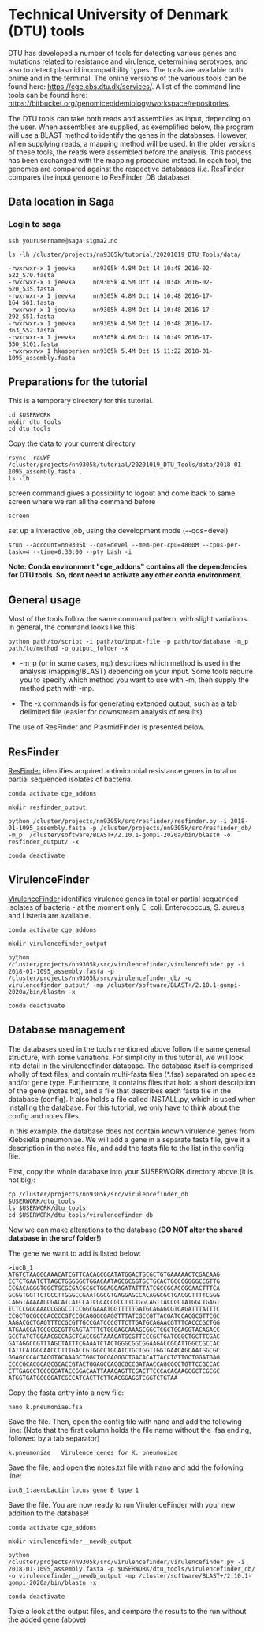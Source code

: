 # Technical University of Denmark (DTU) tools
DTU has developed a number of tools for detecting various genes and mutations related to resistance and virulence, determining serotypes, and also to detect plasmid incompatibility types. The tools are available both online and in the terminal. The online versions of the various tools can be found here: https://cge.cbs.dtu.dk/services/. A list of the command line tools can be found here: 
https://bitbucket.org/genomicepidemiology/workspace/repositories.

The DTU tools can take both reads and assemblies as input, depending on the user. When assemblies are supplied, as exemplified below, the program will use a BLAST method to identify the genes in the databases. However, when supplying reads, a mapping method will be used. In the older versions of these tools, the reads were assembled before the analysis. This process has been exchanged with the mapping procedure instead. In each tool, the genomes are compared against the respective databases (i.e. ResFinder compares the input genome to ResFinder_DB database).

## Data location in Saga
### Login to saga

```
ssh yourusername@saga.sigma2.no
     
ls -lh /cluster/projects/nn9305k/tutorial/20201019_DTU_Tools/data/
     
-rwxrwxr-x 1 jeevka     nn9305k 4.8M Oct 14 10:48 2016-02-522_S70.fasta
-rwxrwxr-x 1 jeevka     nn9305k 4.5M Oct 14 10:48 2016-02-620_S35.fasta
-rwxrwxr-x 1 jeevka     nn9305k 4.8M Oct 14 10:48 2016-17-164_S61.fasta
-rwxrwxr-x 1 jeevka     nn9305k 4.8M Oct 14 10:48 2016-17-292_S51.fasta
-rwxrwxr-x 1 jeevka     nn9305k 4.5M Oct 14 10:48 2016-17-363_S52.fasta
-rwxrwxr-x 1 jeevka     nn9305k 4.6M Oct 14 10:49 2016-17-550_S101.fasta
-rwxrwxrwx 1 hkaspersen nn9305k 5.4M Oct 15 11:22 2018-01-1095_assembly.fasta
```  

## Preparations for the tutorial
This is a temporary directory for this tutorial.

```
cd $USERWORK
mkdir dtu_tools
cd dtu_tools
```

Copy the data to your current directory 

```
rsync -rauWP /cluster/projects/nn9305k/tutorial/20201019_DTU_Tools/data/2018-01-1095_assembly.fasta .
ls -lh
```

screen command gives a possibility to logout and come back to same screen where we ran all the command before
```
screen
```

set up a interactive job, using the development mode (--qos=devel)
```
srun --account=nn9305k --qos=devel --mem-per-cpu=4800M --cpus-per-task=4 --time=0:30:00 --pty bash -i
```

**Note: Conda environment "cge_addons" contains all the dependencies for DTU tools. So, dont need to activate any other conda environment.**

## General usage
Most of the tools follow the same command pattern, with slight variations. In general, the command looks like this:

```
python path/to/script -i path/to/input-file -p path/to/database -m_p path/to/method -o output_folder -x
```
- -m_p (or in some cases, mp) describes which method is used in the analysis (mapping/BLAST) depending on your input. Some tools require you to specify which method you want to use with -m, then supply the method path with -mp.

- The -x commands is for generating extended output, such as a tab delimited file (easier for downstream analysis of results)

The use of ResFinder and PlasmidFinder is presented below.

## ResFinder
[ResFinder](https://bitbucket.org/genomicepidemiology/resfinder/src/master/) identifies acquired antimicrobial resistance genes in total or partial sequenced isolates of bacteria.

```
conda activate cge_addons

mkdir resfinder_output

python /cluster/projects/nn9305k/src/resfinder/resfinder.py -i 2018-01-1095_assembly.fasta -p /cluster/projects/nn9305k/src/resfinder_db/ -m_p  /cluster/software/BLAST+/2.10.1-gompi-2020a/bin/blastn -o resfinder_output/ -x

conda deactivate
```

## VirulenceFinder
[VirulenceFinder](https://bitbucket.org/genomicepidemiology/virulencefinder/src/master/) identifies virulence genes in total or partial sequenced isolates of bacteria - at the moment only E. coli, Enterococcus, S. aureus and Listeria are available.

```
conda activate cge_addons

mkdir virulencefinder_output

python /cluster/projects/nn9305k/src/virulencefinder/virulencefinder.py -i 2018-01-1095_assembly.fasta -p /cluster/projects/nn9305k/src/virulencefinder_db/ -o virulencefinder_output/ -mp /cluster/software/BLAST+/2.10.1-gompi-2020a/bin/blastn -x

conda deactivate
```



## Database management

The databases used in the tools mentioned above follow the same general structure, with some variations. For simplicity in this tutorial, we will look into detail in the virulencefinder database. 
The database itself is comprised wholly of text files, and contain multi-fasta files (\*.fsa) separated on species and/or gene type. Furthermore, it contains files that hold a short description of the gene (notes.txt), and a file that describes each fasta file in the database (config). It also holds a file called INSTALL.py, which is used when installing the database.
For this tutorial, we only have to think about the config and notes files. 

In this example, the database does not contain known virulence genes from Klebsiella pneumoniae. We will add a gene in a separate fasta file, give it a description in the notes file, and add the fasta file to the list in the config file.

First, copy the whole database into your $USERWORK directory above (it is not big):

```
cp /cluster/projects/nn9305k/src/virulencefinder_db $USERWORK/dtu_tools
ls $USERWORK/dtu_tools
cd $USERWORK/dtu_tools/virulencefinder_db
```

Now we can make alterations to the database (**DO NOT alter the shared database in the src/ folder!**)

The gene we want to add is listed below:
```
>iucB_1
ATGTCTAAGGCAAACATCGTTCACAGCGGATATGGACTGCGCTGTGAAAAACTCGACAAG
CCTCTGAATCTTAGCTGGGGGCTGGACAATAGCGCGGTGCTGCACTGGCCGGGGCCGTTG
CCGACAGGGTGGCTGCGCGACGCGCTGGAGCAGATATTTATCGCCGCACCGCAACTTTCA
GCGGTGGTTCTCCCTTGGGCCGAATGGCGTGAGGAGCCACAGGCGCTGACGCTTTTCGGG
CAGGTAAAAAGCGACATCATCCATCGCACCGCCTTCTGGCAGTTACCGCTATGGCTGAGT
TCTCCGGCAAACCGGGCCTCCGGCGAAATGGTTTTTGATGCAGAGCGTGAGATTTATTTC
CCGCTGCGCCCACCCCGTCCGCAGGGCGAGGTTTATCGCCGTTACGATCCACGCGTTCGC
AAGACGCTGAGTTTCCGCGTTGCCGATCCCGTTCTTGATGCAGAACGTTTCACCCGCTGG
ATGAACGATCCGCGCGTTGAGTATTTCTGGGAGCAAAGCGGCTCGCTGGAGGTACAGACC
GCCTATCTGGAACGCCAGCTCACCGGTAAACATGCGTTCCCGCTGATCGGCTGCTTCGAC
GATAGGCCGTTTAGCTATTTCGAAATCTACTGGGCGGCGGAAGACCGCATTGGCCGCCAC
TATTCATGGCAACCCTTTGACCGTGGCCTGCATCTGCTGGTTGGTGAACAGCAATGGCGC
GGAGCCCACTACGTACAAAGCTGGCTGCGAGGGCTGACACATTACCTGTTGCTGGATGAG
CCCCGCACGCAGCGCACCGTACTGGAGCCACGCGCCGATAACCAGCGCCTGTTCCGCCAC
CTTGAGCCTGCGGGATACCGGACAATTAAAGAGTTCGACTTCCCACACAAGCGCTCGCGC
ATGGTGATGGCGGATCGCCATCACTTCTTCACGGAGGTCGGTCTGTAA
```

Copy the fasta entry into a new file:

```
nano k.pneumoniae.fsa
```


Save the file. Then, open the config file with nano and add the following line:
(Note that the first column holds the file name without the .fsa ending, followed by a tab separator)
```
k.pneumoniae   Virulence genes for K. pneumoniae
```

Save the file, and open the notes.txt file with nano and add the following line:
```
iucB_1:aerobactin locus gene B type 1
```
Save the file. You are now ready to run VirulenceFinder with your new addition to the database!

```
conda activate cge_addons

mkdir virulencefinder__newdb_output

python /cluster/projects/nn9305k/src/virulencefinder/virulencefinder.py -i 2018-01-1095_assembly.fasta -p $USERWORK/dtu_tools/virulencefinder_db/ -o virulencefinder__newdb_output -mp /cluster/software/BLAST+/2.10.1-gompi-2020a/bin/blastn -x

conda deactivate
```

Take a look at the output files, and compare the results to the run without the added gene (above).
